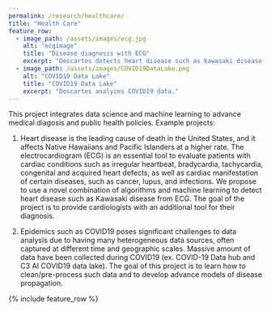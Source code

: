 ```yaml
---
permalink: /research/healthcare/
title: "Health Care"
feature_row:
  - image_path: /assets/images/ecg.jpg
    alt: "ecgimage"
    title: "Disease diagnosis with ECG"
    excerpt: "Descartes detects heart disease such as Kawasaki disease from ECG."
  - image_path: /assets/images/COVID19DataLake.png
    alt: "COVID19 Data Lake"
    title: "COVID19 Data Lake"
    excerpt: "Descartes analyzes COVID19 data."
---
```



 This project integrates data science and machine learning to advance medical diagosis and public health policies. Example projects:  
 
 1) Heart disease is the leading cause of death in the United States, and it affects Native Hawaiians and Pacific Islanders at a higher rate. The electrocardiogram (ECG) is an essential tool to evaluate patients with cardiac conditions such as irregular heartbeat, bradycardia, tachycardia, congenital and acquired heart defects, as well as cardiac manifestation of certain diseases, such as cancer, lupus, and infections. We propose to use a novel combination of algorithms and machine learning to detect heart disease such as Kawasaki disease from ECG. The goal of the project is to provide cardiologists with an additional tool for their diagnosis. 

2) Epidemics such as COVID19 poses significant challenges to data analysis due to having many heterogeneous data sources, often captured at different time and geographic scales. Massive amount of data have been collected during COVID19 (ex. COVID-19 Data hub and C3 AI COVID19 data lake). The goal of this project is to learn how to clean/pre-process such data and to develop advance models of disease propagation.



{% include feature_row %}
